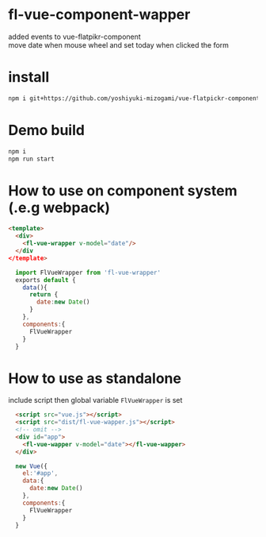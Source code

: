 # fl-vue-component-wapper
added events  to vue-flatpikr-component  
move date when mouse wheel  and set today when clicked the form
# install
```sh
npm i git+https://github.com/yoshiyuki-mizogami/vue-flatpickr-component-wapper
```

# Demo build
```sh
npm i
npm run start
```

# How to use on component system (.e.g webpack)
```html
<template>
  <div>
    <fl-vue-wrapper v-model="date"/>
  </div
</template>
```
```js
  import FlVueWrapper from 'fl-vue-wrapper'
  exports default {
    data(){
      return {
        date:new Date()
      }
    },
    components:{
      FlVueWrapper
    }
  }
```

# How to use as standalone
include script then global variable `FlVueWrapper` is set
```html
  <script src="vue.js"></script>
  <script src="dist/fl-vue-wapper.js"></script>
  <!-- omit -->
  <div id="app">
    <fl-vue-wapper v-model="date"></fl-vue-wapper>
  </div>
```
```js
  new Vue({
    el:'#app',
    data:{
      date:new Date()
    },
    components:{
      FlVueWrapper
    }
  }
```